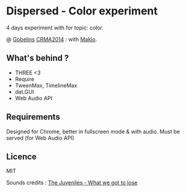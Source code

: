 Dispersed - Color experiment
============================

4 days experiment with for topic: color.

@ [Gobelins](http://gobelins.fr) [CRMA2014](http://crma2014.gobelins.fr/) : with [Makio](https://twitter.com/makio64).


## What's behind ?
* THREE <3
* Require
* TweenMax, TimelineMax
* dat.GUI
* Web Audio API

## Requirements

Designed for Chrome, better in fullscreen mode & with audio.
Must be served (for Web Audio API)

## Licence
MIT

Sounds credits : [The Juveniles - What we got to lose](https://soundcloud.com/the-juveniles/what-we-got-to-lose)